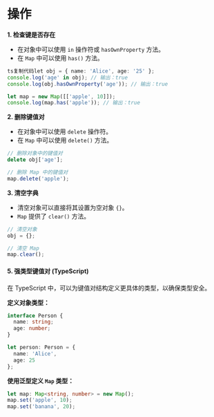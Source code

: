 # 操作



**1. 检查键是否存在**

* 在对象中可以使用 `in` 操作符或 `hasOwnProperty` 方法。
* 在 `Map` 中可以使用 `has()` 方法。

```ts
ts复制代码let obj = { name: 'Alice', age: '25' };
console.log('age' in obj); // 输出：true
console.log(obj.hasOwnProperty('age')); // 输出：true

let map = new Map([['apple', 10]]);
console.log(map.has('apple')); // 输出：true
```

**2. 删除键值对**

* 在对象中可以使用 `delete` 操作符。
* 在 `Map` 中可以使用 `delete()` 方法。

```ts
// 删除对象中的键值对
delete obj['age'];

// 删除 Map 中的键值对
map.delete('apple');
```

**3. 清空字典**

* 清空对象可以直接将其设置为空对象 `{}`。
* `Map` 提供了 `clear()` 方法。

```ts
// 清空对象
obj = {};

// 清空 Map
map.clear();
```

#### 5. **强类型键值对 (TypeScript)**

在 TypeScript 中，可以为键值对结构定义更具体的类型，以确保类型安全。

**定义对象类型：**

```ts
interface Person {
  name: string;
  age: number;
}

let person: Person = {
  name: 'Alice',
  age: 25
};
```

**使用泛型定义 `Map` 类型：**

```ts
let map: Map<string, number> = new Map();
map.set('apple', 10);
map.set('banana', 20);
```
